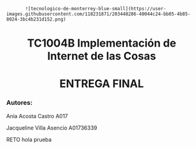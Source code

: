            ![tecnologico-de-monterrey-blue-small](https://user-images.githubusercontent.com/118231871/203448286-40044c24-bb05-4b85-8024-3bc4b231d152.png)
<h1 align="center"> TC1004B Implementación de Internet de las Cosas </h1>
<h1 align="center"> ENTREGA FINAL </h1>
<h3 align="left"> Autores: </h3> 
Ania Acosta Castro A017   

Jacqueline Villa Asencio A01736339  

RETO
hola
prueba
